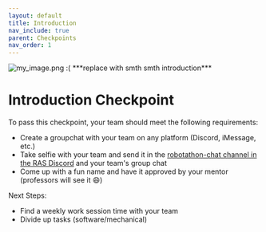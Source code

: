```yaml
---
layout: default
title: Introduction
nav_include: true
parent: Checkpoints
nav_order: 1
---
```


<img src="{{ '/_assets/images/my_image.png' | prepend: site.baseurl }}" alt="my_image.png :(">
***replace with smth smth introduction***

# Introduction Checkpoint

To pass this checkpoint, your team should meet the following requirements:

* Create a groupchat with your team on any platform (Discord, iMessage, etc.)
* Take selfie with your team and send it in the [robotathon-chat channel in the RAS Discord](https://discord.com/channels/692834117687181505/881756500933091338) and your team's group chat
* Come up with a fun name and have it approved by your mentor (professors will see it 😄)

Next Steps:
* Find a weekly work session time with your team
* Divide up tasks (software/mechanical)